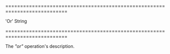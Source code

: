 <!--**
/*-------------------------------------------
    Auto-generated file. Do not modify.
-------------------------------------------

**-->
===========================================================================
<!--default-->'Or'<!--/default-->
<!--type-->String<!--/type-->
===========================================================================

<!--shortDescription-->
The *"or"* operation's description.
<!--/shortDescription-->

<!--fullDescription-->

<!--/fullDescription-->